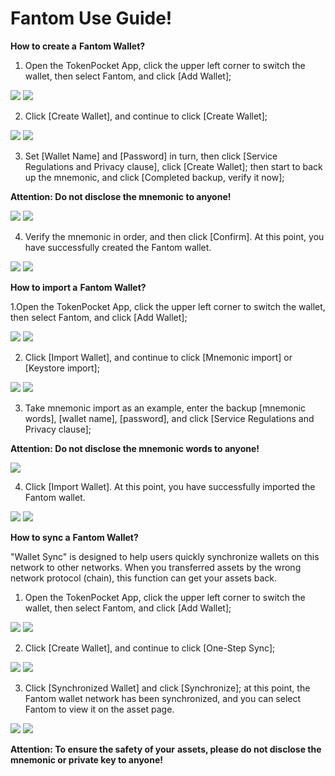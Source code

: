 # Fantom Use Guide!

**How to create a** **Fantom Wallet?**

1. Open the TokenPocket App, click the upper left corner to switch the wallet, then select Fantom, and click \[Add Wallet\];

![](file:////private/var/folders/xn/px2zw5x17nz2m4v0rfc89gp40000gn/T/com.kingsoft.wpsoffice.mac/wps-mac/ksohtml/wpsAbb7Tv.png)  ![](file:////private/var/folders/xn/px2zw5x17nz2m4v0rfc89gp40000gn/T/com.kingsoft.wpsoffice.mac/wps-mac/ksohtml/wpsXczkxX.png)

2. Click \[Create Wallet\], and continue to click \[Create Wallet\];

![](file:////private/var/folders/xn/px2zw5x17nz2m4v0rfc89gp40000gn/T/com.kingsoft.wpsoffice.mac/wps-mac/ksohtml/wpsC0Uiqf.png)  ![](file:////private/var/folders/xn/px2zw5x17nz2m4v0rfc89gp40000gn/T/com.kingsoft.wpsoffice.mac/wps-mac/ksohtml/wpsRqPRdq.png)

3. Set \[Wallet Name\] and \[Password\] in turn, then click \[Service Regulations and Privacy clause\], click \[Create Wallet\]; then start to back up the mnemonic, and click \[Completed backup, verify it now\];

**Attention: Do not disclose the mnemonic to anyone!**

![](file:////private/var/folders/xn/px2zw5x17nz2m4v0rfc89gp40000gn/T/com.kingsoft.wpsoffice.mac/wps-mac/ksohtml/wpsGG27Ys.png)  ![](file:////private/var/folders/xn/px2zw5x17nz2m4v0rfc89gp40000gn/T/com.kingsoft.wpsoffice.mac/wps-mac/ksohtml/wpsvnygSU.png)

4. Verify the mnemonic in order, and then click \[Confirm\]. At this point, you have successfully created the Fantom wallet.

![](file:////private/var/folders/xn/px2zw5x17nz2m4v0rfc89gp40000gn/T/com.kingsoft.wpsoffice.mac/wps-mac/ksohtml/wpsZUn5Sn.png)  ![](file:////private/var/folders/xn/px2zw5x17nz2m4v0rfc89gp40000gn/T/com.kingsoft.wpsoffice.mac/wps-mac/ksohtml/wps3yhF4K.png)

**How to import a** **Fantom Wallet?**

1.Open the TokenPocket App, click the upper left corner to switch the wallet, then select Fantom, and click \[Add Wallet\];

![](file:////private/var/folders/xn/px2zw5x17nz2m4v0rfc89gp40000gn/T/com.kingsoft.wpsoffice.mac/wps-mac/ksohtml/wps0p26So.png)  ![](file:////private/var/folders/xn/px2zw5x17nz2m4v0rfc89gp40000gn/T/com.kingsoft.wpsoffice.mac/wps-mac/ksohtml/wpsJT9dNG.png)

2. Click \[Import Wallet\], and continue to click \[Mnemonic import\] or \[Keystore import\];

![](file:////private/var/folders/xn/px2zw5x17nz2m4v0rfc89gp40000gn/T/com.kingsoft.wpsoffice.mac/wps-mac/ksohtml/wpsBtDxUo.png)  ![](file:////private/var/folders/xn/px2zw5x17nz2m4v0rfc89gp40000gn/T/com.kingsoft.wpsoffice.mac/wps-mac/ksohtml/wpsbpn8eq.png)

3. Take mnemonic import as an example, enter the backup \[mnemonic words\], \[wallet name\], \[password\], and click \[Service Regulations and Privacy clause\];

**Attention: Do not disclose the mnemonic words to anyone!**

![](file:////private/var/folders/xn/px2zw5x17nz2m4v0rfc89gp40000gn/T/com.kingsoft.wpsoffice.mac/wps-mac/ksohtml/wpslt5ysy.png)

4. Click \[Import Wallet\]. At this point, you have successfully imported the Fantom wallet.

![](file:////private/var/folders/xn/px2zw5x17nz2m4v0rfc89gp40000gn/T/com.kingsoft.wpsoffice.mac/wps-mac/ksohtml/wpsu9nc9i.png)  ![](file:////private/var/folders/xn/px2zw5x17nz2m4v0rfc89gp40000gn/T/com.kingsoft.wpsoffice.mac/wps-mac/ksohtml/wpsjdet5f.png)

**How to sync a** **Fantom Wallet?**

"Wallet Sync" is designed to help users quickly synchronize wallets on this network to other networks. When you transferred assets by the wrong network protocol \(chain\), this function can get your assets back.

1. Open the TokenPocket App, click the upper left corner to switch the wallet, then select Fantom, and click \[Add Wallet\];

![](file:////private/var/folders/xn/px2zw5x17nz2m4v0rfc89gp40000gn/T/com.kingsoft.wpsoffice.mac/wps-mac/ksohtml/wpsZGRtSx.png)  ![](file:////private/var/folders/xn/px2zw5x17nz2m4v0rfc89gp40000gn/T/com.kingsoft.wpsoffice.mac/wps-mac/ksohtml/wps2NwrPD.png)

2. Click \[Create Wallet\], and continue to click \[One-Step Sync\];

![](file:////private/var/folders/xn/px2zw5x17nz2m4v0rfc89gp40000gn/T/com.kingsoft.wpsoffice.mac/wps-mac/ksohtml/wpswinrK8.png)  ![](file:////private/var/folders/xn/px2zw5x17nz2m4v0rfc89gp40000gn/T/com.kingsoft.wpsoffice.mac/wps-mac/ksohtml/wpsZZZjU4.png)

3. Click \[Synchronized Wallet\] and click \[Synchronize\]; at this point, the Fantom wallet network has been synchronized, and you can select Fantom to view it on the asset page.

![](file:////private/var/folders/xn/px2zw5x17nz2m4v0rfc89gp40000gn/T/com.kingsoft.wpsoffice.mac/wps-mac/ksohtml/wpsYe0pwV.png)  ![](file:////private/var/folders/xn/px2zw5x17nz2m4v0rfc89gp40000gn/T/com.kingsoft.wpsoffice.mac/wps-mac/ksohtml/wpsX54CYg.png)

**Attention: To ensure the safety of your** **assets, please do not disclose the mnemonic or private key to anyone!**

